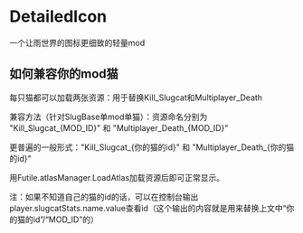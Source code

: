 # DetailedIcon

一个让雨世界的图标更细致的轻量mod

## 如何兼容你的mod猫

每只猫都可以加载两张资源：用于替换Kill_Slugcat和Multiplayer_Death

兼容方法（针对SlugBase单mod单猫）：资源命名分别为 "Kill_Slugcat_{MOD_ID}" 和 "Multiplayer_Death_{MOD_ID}"

更普遍的一般形式："Kill_Slugcat_{你的猫的id}" 和 "Multiplayer_Death_{你的猫的id}"

用Futile.atlasManager.LoadAtlas加载资源后即可正常显示。

注：如果不知道自己的猫的id的话，可以在控制台输出player.slugcatStats.name.value查看id（这个输出的内容就是用来替换上文中“你的猫的id”/“MOD_ID”的）
